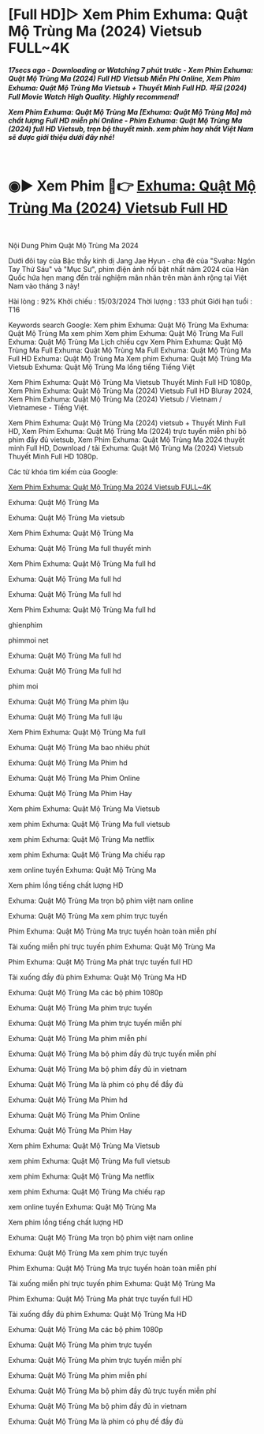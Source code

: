 <h1>[Full HD]▷ Xem Phim Exhuma: Quật Mộ Trùng Ma (2024) Vietsub FULL~4K</h1>
<p><b><I>17secs ago - Downloading or Watching 7 phút trước - Xem Phim Exhuma: Quật Mộ Trùng Ma (2024) Full HD Vietsub Miễn Phí Online, Xem Phim Exhuma: Quật Mộ Trùng Ma Vietsub + Thuyết Minh Full HD. 파묘 (2024) Full Movie Watch High Quality. Highly recommend!</I></b></p>
<p><b><I>Xem Phim Exhuma: Quật Mộ Trùng Ma [Exhuma: Quật Mộ Trùng Ma] mà chất lượng Full HD miễn phí Online - Phim Exhuma: Quật Mộ Trùng Ma (2024) full HD Vietsub, trọn bộ thuyết minh. xem phim hay nhất Việt Nam sẽ được giới thiệu dưới đây nhé!</I></b></p>
<p><br></p>
<p><h1>◉▶️ Xem Phim 🔴👉 <a href="https://t.co/FCEwEmF1Oh" rel="noopener">Exhuma: Quật Mộ Trùng Ma (2024) Vietsub Full HD</a></h1></p>
<p><br></p>
Nội Dung Phim Quật Mộ Trùng Ma 2024

Dưới đôi tay của Bậc thầy kinh dị Jang Jae Hyun - cha đẻ của "Svaha: Ngón Tay Thứ Sáu" và "Mục Sư", phim điện ảnh nổi bật nhất năm 2024 của Hàn Quốc hứa hẹn mang đến trải nghiệm mãn nhãn trên màn ảnh rộng tại Việt Nam vào tháng 3 này!

Hài lòng : 92% Khởi chiếu : 15/03/2024 Thời lượng : 133 phút Giới hạn tuổi : T16

Keywords search Google: Xem phim Exhuma: Quật Mộ Trùng Ma Exhuma: Quật Mộ Trùng Ma xem phim Xem phim Exhuma: Quật Mộ Trùng Ma Full Exhuma: Quật Mộ Trùng Ma Lịch chiếu cgv Xem Phim Exhuma: Quật Mộ Trùng Ma Full Exhuma: Quật Mộ Trùng Ma Full Exhuma: Quật Mộ Trùng Ma Full HD Exhuma: Quật Mộ Trùng Ma Xem phim Exhuma: Quật Mộ Trùng Ma Vietsub Exhuma: Quật Mộ Trùng Ma lồng tiếng Tiếng Việt

Xem Phim Exhuma: Quật Mộ Trùng Ma Vietsub Thuyết Minh Full HD 1080p, Xem Phim Exhuma: Quật Mộ Trùng Ma (2024) Vietsub Full HD Bluray 2024, Xem Phim Exhuma: Quật Mộ Trùng Ma (2024) Vietsub / Vietnam / Vietnamese - Tiếng Việt.

Xem Phim Exhuma: Quật Mộ Trùng Ma (2024) vietsub + Thuyết Minh Full HD, Xem Phim Exhuma: Quật Mộ Trùng Ma (2024) trực tuyến miễn phí bộ phim đầy đủ vietsub, Xem Phim Exhuma: Quật Mộ Trùng Ma 2024 thuyết minh Full HD, Download / tải Exhuma: Quật Mộ Trùng Ma (2024) Vietsub Thuyết Minh Full HD 1080p.

Các từ khóa tìm kiếm của Google:

<a href="https://techcommunity.microsoft.com/t5/community-events-list/xem-phim-exhuma-qu%C3%A2%CC%A3t-m%C3%B4%CC%A3-tru%CC%80ng-ma-2024-vietsub-full-4k/m-p/4086736">Xem Phim Exhuma: Quật Mộ Trùng Ma 2024 Vietsub FULL~4K</a><br />

Exhuma: Quật Mộ Trùng Ma

Exhuma: Quật Mộ Trùng Ma vietsub

Xem Phim Exhuma: Quật Mộ Trùng Ma

Exhuma: Quật Mộ Trùng Ma full thuyết minh

Xem Phim Exhuma: Quật Mộ Trùng Ma full hd

Exhuma: Quật Mộ Trùng Ma full hd

Exhuma: Quật Mộ Trùng Ma full hd

Xem Phim Exhuma: Quật Mộ Trùng Ma full hd

ghienphim

phimmoi net

Exhuma: Quật Mộ Trùng Ma full hd

Exhuma: Quật Mộ Trùng Ma full hd

phim moi

Exhuma: Quật Mộ Trùng Ma phim lậu

Exhuma: Quật Mộ Trùng Ma full lậu

Xem Phim Exhuma: Quật Mộ Trùng Ma full

Exhuma: Quật Mộ Trùng Ma bao nhiêu phút

Exhuma: Quật Mộ Trùng Ma Phim hd

Exhuma: Quật Mộ Trùng Ma Phim Online

Exhuma: Quật Mộ Trùng Ma Phim Hay

Xem phim Exhuma: Quật Mộ Trùng Ma Vietsub

xem phim Exhuma: Quật Mộ Trùng Ma full vietsub

xem phim Exhuma: Quật Mộ Trùng Ma netflix

xem phim Exhuma: Quật Mộ Trùng Ma chiếu rạp

xem online tuyến Exhuma: Quật Mộ Trùng Ma

Xem phim lồng tiếng chất lượng HD

Exhuma: Quật Mộ Trùng Ma trọn bộ phim việt nam online

Exhuma: Quật Mộ Trùng Ma xem phim trực tuyến

Phim Exhuma: Quật Mộ Trùng Ma trực tuyến hoàn toàn miễn phí

Tải xuống miễn phí trực tuyến phim Exhuma: Quật Mộ Trùng Ma

Phim Exhuma: Quật Mộ Trùng Ma phát trực tuyến full HD

Tải xuống đầy đủ phim Exhuma: Quật Mộ Trùng Ma HD

Exhuma: Quật Mộ Trùng Ma các bộ phim 1080p

Exhuma: Quật Mộ Trùng Ma phim trực tuyến

Exhuma: Quật Mộ Trùng Ma phim trực tuyến miễn phí

Exhuma: Quật Mộ Trùng Ma phim miễn phí

Exhuma: Quật Mộ Trùng Ma bộ phim đầy đủ trực tuyến miễn phí

Exhuma: Quật Mộ Trùng Ma bộ phim đầy đủ in vietnam

Exhuma: Quật Mộ Trùng Ma là phim có phụ đề đầy đủ

Exhuma: Quật Mộ Trùng Ma Phim hd

Exhuma: Quật Mộ Trùng Ma Phim Online

Exhuma: Quật Mộ Trùng Ma Phim Hay

Xem phim Exhuma: Quật Mộ Trùng Ma Vietsub

xem phim Exhuma: Quật Mộ Trùng Ma full vietsub

xem phim Exhuma: Quật Mộ Trùng Ma netflix

xem phim Exhuma: Quật Mộ Trùng Ma chiếu rạp

xem online tuyến Exhuma: Quật Mộ Trùng Ma

Xem phim lồng tiếng chất lượng HD

Exhuma: Quật Mộ Trùng Ma trọn bộ phim việt nam online

Exhuma: Quật Mộ Trùng Ma xem phim trực tuyến

Phim Exhuma: Quật Mộ Trùng Ma trực tuyến hoàn toàn miễn phí

Tải xuống miễn phí trực tuyến phim Exhuma: Quật Mộ Trùng Ma

Phim Exhuma: Quật Mộ Trùng Ma phát trực tuyến full HD

Tải xuống đầy đủ phim Exhuma: Quật Mộ Trùng Ma HD

Exhuma: Quật Mộ Trùng Ma các bộ phim 1080p

Exhuma: Quật Mộ Trùng Ma phim trực tuyến

Exhuma: Quật Mộ Trùng Ma phim trực tuyến miễn phí

Exhuma: Quật Mộ Trùng Ma phim miễn phí

Exhuma: Quật Mộ Trùng Ma bộ phim đầy đủ trực tuyến miễn phí

Exhuma: Quật Mộ Trùng Ma bộ phim đầy đủ in vietnam

Exhuma: Quật Mộ Trùng Ma là phim có phụ đề đầy đủ
